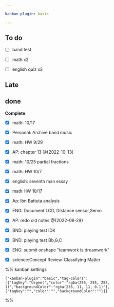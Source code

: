 ```yaml
---

kanban-plugin: basic

---
```


## To do

- [ ] band test
- [ ] math x2
- [ ] english quiz x2


## Late



## done

**Complete**
- [x] math: 10/17
- [x] Personal: Archive band music
- [x] math: HW 9/29
- [x] AP: chapter 13 @{2022-10-13}
- [x] math: 10/25 partial fractions
- [x] math: HW 10/7
- [x] english: seventh man essay
- [x] math HW 10/17
- [x] Ap: Ibn Battuta analysis
- [x] ENG: Document LCD, DIstance sensor,Servo
- [x] AP: redo old notes @{2022-09-29}
- [x] BND: playing test IDK
- [x] BND: playing test Bb,G,C
- [x] ENG: submit onshape "teamwork is dreamwork"
- [x] science:Concept Review-Classifying Matter




%% kanban:settings
```
{"kanban-plugin":"basic","tag-colors":[{"tagKey":"Urgent","color":"rgba(255, 255, 255, 1)","backgroundColor":"rgba(235, 11, 11, 0.1)"},{"tagKey":"","color":"","backgroundColor":""}]}
```
%%